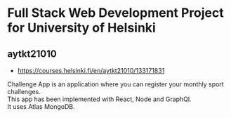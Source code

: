 # Full Stack Web Development Project for University of Helsinki 
## aytkt21010 

- https://courses.helsinki.fi/en/aytkt21010/133171831

Challenge App is an application where you can register your monthly sport challenges. \
This app has been implemented with React, Node and GraphQl. \
It uses Atlas MongoDB. 



